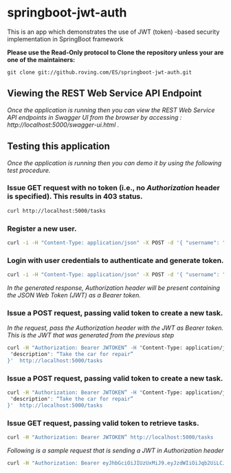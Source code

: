 # springboot-jwt-auth
This is an app which demonstrates the use of JWT (token) -based security implementation in SpringBoot framework

**Please use the Read-Only protocol to Clone the repository unless your are one of the maintainers:**
```
git clone git://github.roving.com/ES/springboot-jwt-auth.git
```


## Viewing the REST Web Service API Endpoint

*Once the application is running then you can view the REST Web Service API endpoints in Swagger UI from the browser by accessing : http://localhost:5000/swagger-ui.html .*


## Testing this application

*Once the application is running then you can demo it by using the following test procedure.*


### Issue GET request with no token (i.e., no *Authorization* header is specified). This results in 403 status.

```bash
curl http://localhost:5000/tasks
```


### Register a new user.

```bash
curl -i -H "Content-Type: application/json" -X POST -d '{ "username": "smysore", "password": "smysore123" }' http://localhost:5000/users/sign-up
```


### Login with user credentials to authenticate and generate token.

```bash
curl -i -H "Content-Type: application/json" -X POST -d '{ "username": "smysore", "password": "smysore123" }' http://localhost:5000/login
```
*In the generated response, Authorization header will be present containing the JSON Web Token (JWT) as a Bearer token.*


### Issue a POST request, passing valid token to create a new task.
*In the request, pass the Authorization header with the JWT as Bearer token. This is the JWT that was generated from the previous step*
```bash
curl -H "Authorization: Bearer JWTOKEN” -H "Content-Type: application/json" -X POST -d '{
 "description": “Take the car for repair”
}'  http://localhost:5000/tasks
```


### Issue a POST request, passing valid token to create a new task.

```bash
curl -H "Authorization: Bearer JWTOKEN” -H "Content-Type: application/json" -X POST -d '{
 "description": “Take the car for repair”
}'  http://localhost:5000/tasks
```


### Issue GET request, passing valid token to retrieve tasks.

```bash
curl -H "Authorization: Bearer JWTOKEN” http://localhost:5000/tasks
```

*Following is a sample request that is sending a JWT in Authorization header*
```bash
curl -H "Authorization: Bearer eyJhbGciOiJIUzUxMiJ9.eyJzdWIiOiJqb2UiLCJleHAiOjE1MzY2MDMwOTN9.eTsovcPk2nmEO186nM4TrIuPz6DyyTVEXUeVwOi2CqyUpw_1dhM6ZOps38shA6arHBp4nJ4u4tpqfPBHXAkJpw” http://localhost:5000/tasks
```

